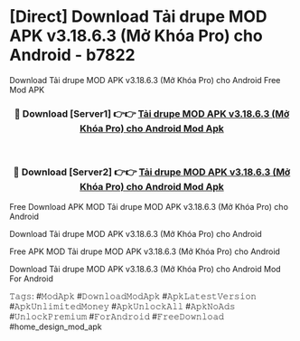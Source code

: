 # [Direct] Download Tải drupe MOD APK v3.18.6.3 (Mở Khóa Pro) cho Android - b7822
Download Tải drupe MOD APK v3.18.6.3 (Mở Khóa Pro) cho Android Free Mod APK

<div align="center">
<h3>🔴 Download [Server1] 👉👉 <a href="https://apk-comot.site?title=Tải_drupe_MOD_APK_v3.18.6.3_(Mở_Khóa_Pro)_cho_Android">Tải drupe MOD APK v3.18.6.3 (Mở Khóa Pro) cho Android Mod Apk</a></h3><br>

<h3>🔴 Download [Server2] 👉👉 <a href="https://apk-comot.site?title=Tải_drupe_MOD_APK_v3.18.6.3_(Mở_Khóa_Pro)_cho_Android">Tải drupe MOD APK v3.18.6.3 (Mở Khóa Pro) cho Android Mod Apk</a></h3>
</div>


Free Download APK MOD Tải drupe MOD APK v3.18.6.3 (Mở Khóa Pro) cho Android

Download Tải drupe MOD APK v3.18.6.3 (Mở Khóa Pro) cho Android 

Free APK MOD Tải drupe MOD APK v3.18.6.3 (Mở Khóa Pro) cho Android 

Download Tải drupe MOD APK v3.18.6.3 (Mở Khóa Pro) cho Android Mod For Android

𝚃𝚊𝚐𝚜: #𝙼𝚘𝚍𝙰𝚙𝚔 #𝙳𝚘𝚠𝚗𝚕𝚘𝚊𝚍𝙼𝚘𝚍𝙰𝚙𝚔 #𝙰𝚙𝚔𝙻𝚊𝚝𝚎𝚜𝚝𝚅𝚎𝚛𝚜𝚒𝚘𝚗 #𝙰𝚙𝚔𝚄𝚗𝚕𝚒𝚖𝚒𝚝𝚎𝚍𝙼𝚘𝚗𝚎𝚢 #𝙰𝚙𝚔𝚄𝚗𝚕𝚘𝚌𝚔𝙰𝚕𝚕 #𝙰𝚙𝚔𝙽𝚘𝙰𝚍𝚜 #𝚄𝚗𝚕𝚘𝚌𝚔𝙿𝚛𝚎𝚖𝚒𝚞𝚖 #𝙵𝚘𝚛𝙰𝚗𝚍𝚛𝚘𝚒𝚍 #𝙵𝚛𝚎𝚎𝙳𝚘𝚠𝚗𝚕𝚘𝚊𝚍 #home_design_mod_apk